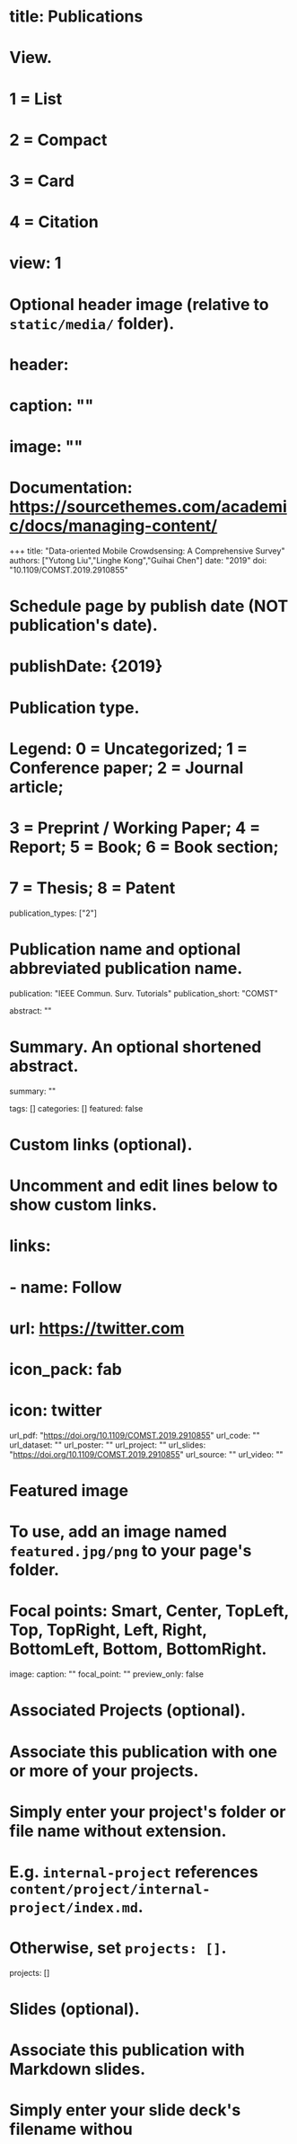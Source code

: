 # title: Publications

# View.
#   1 = List
#   2 = Compact
#   3 = Card
#   4 = Citation
# view: 1

# Optional header image (relative to `static/media/` folder).
# header:
  # caption: ""
 #  image: ""

# Documentation: https://sourcethemes.com/academic/docs/managing-content/
+++
title: "Data-oriented Mobile Crowdsensing: A Comprehensive Survey"
authors: ["Yutong Liu","Linghe Kong","Guihai Chen"]
date: "2019"
doi: "10.1109/COMST.2019.2910855"

# Schedule page by publish date (NOT publication's date).
# publishDate: {2019}

# Publication type.
# Legend: 0 = Uncategorized; 1 = Conference paper; 2 = Journal article;
# 3 = Preprint / Working Paper; 4 = Report; 5 = Book; 6 = Book section;
# 7 = Thesis; 8 = Patent
publication_types: ["2"]

# Publication name and optional abbreviated publication name.
publication: "IEEE Commun. Surv. Tutorials"
publication_short: "COMST"

abstract: ""

# Summary. An optional shortened abstract.
summary: ""

tags: []
categories: []
featured: false

# Custom links (optional).
#   Uncomment and edit lines below to show custom links.
# links:
# - name: Follow
#   url: https://twitter.com
#   icon_pack: fab
#   icon: twitter

url_pdf: "https://doi.org/10.1109/COMST.2019.2910855"
url_code: ""
url_dataset: ""
url_poster: ""
url_project: ""
url_slides: "https://doi.org/10.1109/COMST.2019.2910855"
url_source: ""
url_video: ""

# Featured image
# To use, add an image named `featured.jpg/png` to your page's folder. 
# Focal points: Smart, Center, TopLeft, Top, TopRight, Left, Right, BottomLeft, Bottom, BottomRight.
image:
  caption: ""
  focal_point: ""
  preview_only: false

# Associated Projects (optional).
#   Associate this publication with one or more of your projects.
#   Simply enter your project's folder or file name without extension.
#   E.g. `internal-project` references `content/project/internal-project/index.md`.
#   Otherwise, set `projects: []`.
projects: []

# Slides (optional).
#   Associate this publication with Markdown slides.
#   Simply enter your slide deck's filename withou
